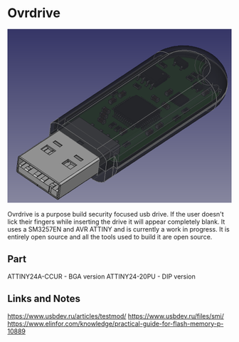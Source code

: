 # Ovrdrive
![](img/usb.png)

Ovrdrive is a purpose build security focused usb drive. If the user doesn't lick their fingers while inserting the drive it will appear completely blank. It uses a SM3257EN and AVR ATTINY and is currently a work in progress. It is entirely open source and all the tools used to build it are open source.

## Part
ATTINY24A-CCUR - BGA version
ATTINY24-20PU  - DIP version

## Links and Notes
https://www.usbdev.ru/articles/testmod/
https://www.usbdev.ru/files/smi/
https://www.elinfor.com/knowledge/practical-guide-for-flash-memory-p-10889
